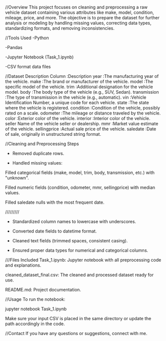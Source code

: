//Overview
This project focuses on cleaning and preprocessing a raw vehicle dataset containing various attributes like make, model, condition, mileage, price, and more. The objective is to prepare the dataset for further analysis or modeling by handling missing values, correcting data types, standardizing formats, and removing inconsistencies.

//Tools Used
-Python

-Pandas

-Jupyter Notebook (Task_1.ipynb)

-CSV format data files

//Dataset Description
Column	:Description
year	:The manufacturing year of the vehicle.
make	:The brand or manufacturer of the vehicle.
model	:The specific model of the vehicle.
trim	:Additional designation for the vehicle model.
body	:The body type of the vehicle (e.g., SUV, Sedan).
transmission	:The type of transmission in the vehicle (e.g., automatic).
vin	:Vehicle Identification Number, a unique code for each vehicle.
state	:The state where the vehicle is registered.
condition	:Condition of the vehicle, possibly rated on a scale.
odometer	:The mileage or distance traveled by the vehicle.
color	:Exterior color of the vehicle.
interior	:Interior color of the vehicle.
seller	Name of the vehicle seller or dealership.
mmr	:Market value estimate of the vehicle.
sellingprice	:Actual sale price of the vehicle.
saledate	:Date of sale, originally in unstructured string format.

//Cleaning and Preprocessing Steps
- Removed duplicate rows.

- Handled missing values:

Filled categorical fields (make, model, trim, body, transmission, etc.) with "unknown".

Filled numeric fields (condition, odometer, mmr, sellingprice) with median values.

Filled saledate nulls with the most frequent date.


/////////
- Standardized column names to lowercase with underscores.

- Converted date fields to datetime format.

- Cleaned text fields (trimmed spaces, consistent casing).

- Ensured proper data types for numerical and categorical columns.

///Files Included
Task_1.ipynb: Jupyter notebook with all preprocessing code and explanations.

cleaned_dataset_final.csv: The cleaned and processed dataset ready for use.

README.md: Project documentation.

//Usage
To run the notebook:

jupyter notebook Task_1.ipynb

Make sure your input CSV is placed in the same directory or update the path accordingly in the code.

//Contact
If you have any questions or suggestions, connect with me.
